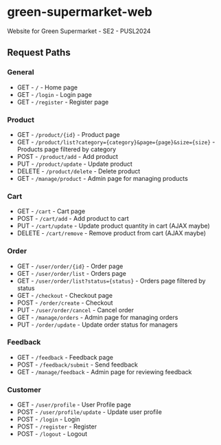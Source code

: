 # green-supermarket-web

Website for Green Supermarket - SE2 - PUSL2024

## Request Paths

### General

- GET - `/` - Home page
- GET - `/login` - Login page
- GET - `/register` - Register page

### Product

- GET - `/product/{id}` - Product page
- GET - `/product/list?category={category}&page={page}&size={size}` - Products page filtered by category
- POST - `/product/add` - Add product
- PUT - `/product/update` - Update product
- DELETE - `/product/delete` - Delete product
- GET - `/manage/product` - Admin page for managing products

### Cart

- GET - `/cart` - Cart page
- POST - `/cart/add` - Add product to cart
- PUT - `/cart/update` - Update product quantity in cart (AJAX maybe)
- DELETE - `/cart/remove` - Remove product from cart (AJAX maybe)

### Order

- GET - `/user/order/{id}` - Order page
- GET - `/user/order/list` - Orders page
- GET - `/user/order/list?status={status}` - Orders page filtered by status
- GET - `/checkout` - Checkout page
- POST - `/order/create` - Checkout
- PUT - `/user/order/cancel` - Cancel order
- GET - `/manage/orders` - Admin page for managing orders
- PUT - `/order/update` - Update order status for managers

### Feedback

- GET - `/feedback` - Feedback page
- POST - `/feedback/submit` - Send feedback
- GET - `/manage/feedback` - Admin page for reviewing feedback

### Customer

- GET - `/user/profile` - User Profile page
- POST - `/user/profile/update` - Update user profile
- POST - `/login` - Login
- POST - `/register` - Register
- POST - `/logout` - Logout
